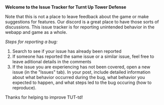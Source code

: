 **Welcome to the Issue Tracker for Turnt Up Tower Defense**

Note that this is not a place to leave feedback about the game or make suggestions for features. Our discord is a great place to have those sorts of discussions. 
This issue tracker is for reporting unintended behavior in the webapp and game as a whole.

*Steps for reporting a bug:*

1. Search to see if your issue has already been reported
2. If someone has reported the same issue or a similar issue, feel free to leave aditional details in the comments
3. If the issue you are experiencing has not been covered, open a new issue (in the "Issues" tab).  In your post, include detailed information about what behavior occurred during the bug, what behavior you expected to happen, and what steps led to the bug occuring (how to reproduce).

Thanks for helping to improve TUT-td!
